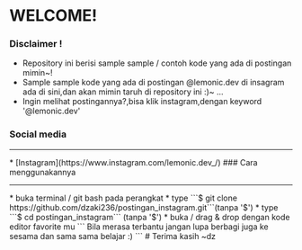 # WELCOME!
### Disclaimer !
* Repository ini berisi sample sample / contoh kode yang ada di postingan mimin~!
* Sample sample kode yang ada di postingan @lemonic.dev di insagram ada di sini,dan akan mimin taruh di repository ini :)~ ...
* Ingin melihat postingannya?,bisa klik instagram,dengan keyword '@lemonic.dev'
### Social media
<hr>
* [Instagram](https://www.instagram.com/lemonic.dev_/)
### Cara menggunakannya
<hr>
* buka terminal / git bash pada perangkat
* type ```$ git clone https://github.com/dzaki236/postingan_instagram.git```(tanpa '$')
* type ```$ cd postingan_instagram``` (tanpa '$')
* buka / drag & drop dengan kode editor favorite mu
```
Bila merasa terbantu jangan lupa berbagi juga ke sesama dan sama sama belajar :)
```
# Terima kasih ~dz
